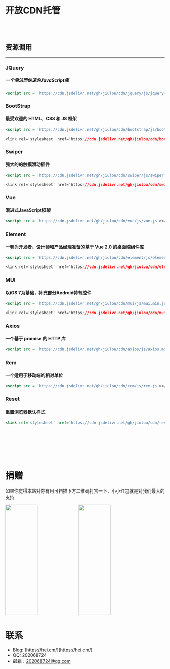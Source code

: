 # 开放CDN托管

<br/>
<br/>

## 资源调用
---

### JQuery
##### 一个简洁而快速的JavaScript库


```xml
<script src = 'https://cdn.jsdelivr.net/gh/jiulou/cdn/jquery/js/jquery-3.4.1.min.js'></script>
```

### BootStrap
#### 最受欢迎的 HTML、CSS 和 JS 框架


```xml
<script src = 'https://cdn.jsdelivr.net/gh/jiulou/cdn/bootstrap/js/bootstrap.min.js'></script>
```

```css
<link rel='stylesheet' href='https://cdn.jsdelivr.net/gh/jiulou/cdn/bootstrap/css/bootstrap.min.css'>
```

### Swiper
#### 强大的的触摸滑动插件

```xml
<script src = 'https://cdn.jsdelivr.net/gh/jiulou/cdn/swiper/js/swiper.min.js'></script>

```

```css
<link rel='stylesheet' href='https://cdn.jsdelivr.net/gh/jiulou/cdn/swiper/css/swiper.min.css'>
```


### Vue
#### 渐进式JavaScript框架

```xml
<script src = 'https://cdn.jsdelivr.net/gh/jiulou/cdn/vue/js/vue.js'></script>

```


### Element
#### 一套为开发者、设计师和产品经理准备的基于 Vue 2.0 的桌面端组件库

```xml
<script src = 'https://cdn.jsdelivr.net/gh/jiulou/cdn/element/js/element.js'></script>

```

```css
<link rel='stylesheet' href='https://cdn.jsdelivr.net/gh/jiulou/cdn/element/css/element.css'>
```


### MUI
#### 以iOS 7为基础，补充部分Android特有控件

```xml
<script src = 'https://cdn.jsdelivr.net/gh/jiulou/cdn/mui/js/mui.min.js'></script>

```

```css
<link rel='stylesheet' href='https://cdn.jsdelivr.net/gh/jiulou/cdn/mui/css/mui.min.css'>
```

### Axios
#### 一个基于 promise 的 HTTP 库

```xml
<script src = 'https://cdn.jsdelivr.net/gh/jiulou/cdn/axios/js/axios.min.js'></script>

```


### Rem
#### 一个适用于移动端的相对单位

```xml
<script src = 'https://cdn.jsdelivr.net/gh/jiulou/cdn/rem/js/rem.js'></script>

```

### Reset
#### 重置浏览器默认样式

```xml
<link rel='stylesheet' href='https://cdn.jsdelivr.net/gh/jiulou/cdn/reset/css/reset.css'>

```




<br/>
<br/>
<br/>
<br/>
<br/>


# 捐赠
如果你觉得本站对你有用可扫描下方二维码打赏一下，小小红包就是对我们最大的支持

<img src="https://icon.qiantucdn.com/20200428/664abd870f0976c96638ba17f4eab25f2" width="45%" height="350" />
<img src="https://icon.qiantucdn.com/20200428/3fb2f7baea6c1a11e01e1f0cba11e4492" width="45%" height="350" />

# 联系
* Blog: [https://hei.cm/](https://hei.cm/)
* QQ: 202068724
* 邮箱：202068724@qq.com

